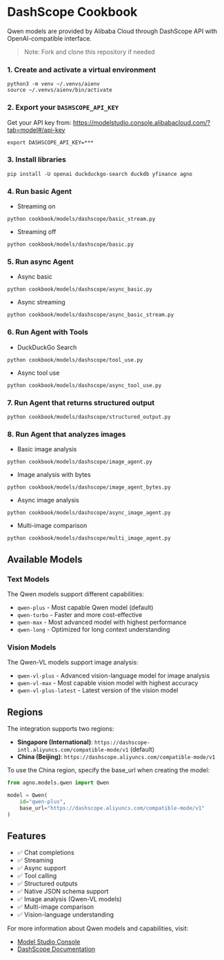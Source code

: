 # DashScope Cookbook

Qwen models are provided by Alibaba Cloud through DashScope API with OpenAI-compatible interface.

> Note: Fork and clone this repository if needed

### 1. Create and activate a virtual environment

```shell
python3 -m venv ~/.venvs/aienv
source ~/.venvs/aienv/bin/activate
```

### 2. Export your `DASHSCOPE_API_KEY`

Get your API key from: https://modelstudio.console.alibabacloud.com/?tab=model#/api-key

```shell
export DASHSCOPE_API_KEY=***
```

### 3. Install libraries

```shell
pip install -U openai duckduckgo-search duckdb yfinance agno
```

### 4. Run basic Agent

- Streaming on

```shell
python cookbook/models/dashscope/basic_stream.py
```

- Streaming off

```shell
python cookbook/models/dashscope/basic.py
```

### 5. Run async Agent

- Async basic

```shell
python cookbook/models/dashscope/async_basic.py
```

- Async streaming

```shell
python cookbook/models/dashscope/async_basic_stream.py
```

### 6. Run Agent with Tools

- DuckDuckGo Search

```shell
python cookbook/models/dashscope/tool_use.py
```

- Async tool use

```shell
python cookbook/models/dashscope/async_tool_use.py
```

### 7. Run Agent that returns structured output

```shell
python cookbook/models/dashscope/structured_output.py
```

### 8. Run Agent that analyzes images

- Basic image analysis

```shell
python cookbook/models/dashscope/image_agent.py
```

- Image analysis with bytes

```shell
python cookbook/models/dashscope/image_agent_bytes.py
```

- Async image analysis

```shell
python cookbook/models/dashscope/async_image_agent.py
```

- Multi-image comparison

```shell
python cookbook/models/dashscope/multi_image_agent.py
```

## Available Models

### Text Models

The Qwen models support different capabilities:

- `qwen-plus` - Most capable Qwen model (default)
- `qwen-turbo` - Faster and more cost-effective
- `qwen-max` - Most advanced model with highest performance
- `qwen-long` - Optimized for long context understanding

### Vision Models

The Qwen-VL models support image analysis:

- `qwen-vl-plus` - Advanced vision-language model for image analysis
- `qwen-vl-max` - Most capable vision model with highest accuracy
- `qwen-vl-plus-latest` - Latest version of the vision model

## Regions

The integration supports two regions:

- **Singapore (International)**: `https://dashscope-intl.aliyuncs.com/compatible-mode/v1` (default)
- **China (Beijing)**: `https://dashscope.aliyuncs.com/compatible-mode/v1`

To use the China region, specify the base_url when creating the model:

```python
from agno.models.qwen import Qwen

model = Qwen(
    id="qwen-plus",
    base_url="https://dashscope.aliyuncs.com/compatible-mode/v1"
)
```

## Features

- ✅ Chat completions
- ✅ Streaming
- ✅ Async support
- ✅ Tool calling
- ✅ Structured outputs
- ✅ Native JSON schema support
- ✅ Image analysis (Qwen-VL models)
- ✅ Multi-image comparison
- ✅ Vision-language understanding

For more information about Qwen models and capabilities, visit:
- [Model Studio Console](https://modelstudio.console.alibabacloud.com/)
- [DashScope Documentation](https://www.alibabacloud.com/help/en/model-studio/developer-reference/error-code)
